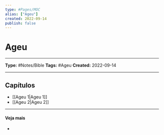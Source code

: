 ```yaml
---
type: #Pages/MOC
alias: ["Ageu"]
created: 2022-09-14
publish: false
---
```


# Ageu

---

**Type:** #Notes/Bible
**Tags:** #Ageu
**Created:** 2022-09-14

---

## Capítulos

- [[Ageu 1|Ageu 1]]
- [[Ageu 2|Ageu 2]]

---

#### Veja mais

-
